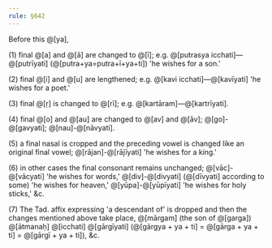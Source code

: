 ```yaml
---
rule: §642
---
```


Before this @[ya],

(1) final @[a] and @[ā] are changed to @[ī]; e.g. @[putrasya icchati]—@[putrīyati] (@[putra+ya=putra+ī+ya+ti]) 'he wishes for a son.'

(2) final @[i] and @[u] are lengthened; e.g. @[kavi icchati]—@[kavīyati] 'he wishes for a poet.'

(3) final @[ṛ] is changed to @[rī]; e.g. @[kartāram]—@[kartrīyati].

(4) final @[o] and @[au] are changed to @[av] and @[āv]; @[go]-@[gavyati]; @[nau]-@[nāvyati].

(5) a final nasal is cropped and the preceding vowel is changed like an original final vowel; @[rājan]-@[rājīyati] 'he wishes for a king.'

(6) in other cases the final consonant remains unchanged; @[vāc]-@[vācyati] 'he wishes for words,' @[div]-@[divyati] (@[dīvyati] according to some) 'he wishes for heaven,' @[yūpa]-@[yūpīyati] 'he wishes for holy sticks,' &c.

(7) The Tad. affix expressing 'a descendant of' is dropped and then the changes mentioned above take place, @[mārgam] (the son of @[garga]) @[ātmanaḥ] @[icchati] @[gārgīyati] (@[gārgya + ya + ti] = @[gārga + ya + ti] = @[gārgī + ya + ti]), &c.